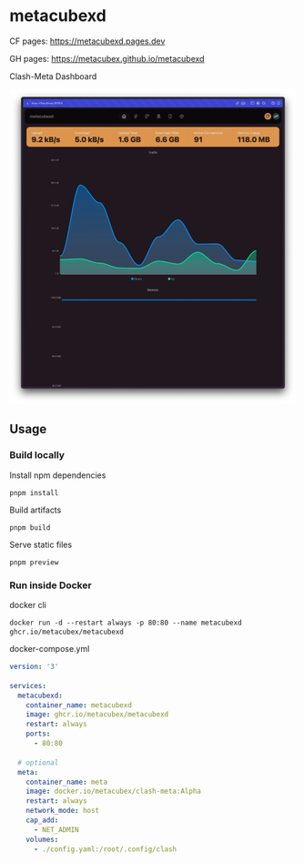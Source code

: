 # metacubexd

CF pages: https://metacubexd.pages.dev

GH pages: https://metacubex.github.io/metacubexd

Clash-Meta Dashboard

![preview](docs/preview.webp)

## Usage

### Build locally

Install npm dependencies

```shell
pnpm install
```

Build artifacts

```shell
pnpm build
```

Serve static files

```shell
pnpm preview
```

### Run inside Docker

docker cli

```shell
docker run -d --restart always -p 80:80 --name metacubexd ghcr.io/metacubex/metacubexd
```

docker-compose.yml

```yaml
version: '3'

services:
  metacubexd:
    container_name: metacubexd
    image: ghcr.io/metacubex/metacubexd
    restart: always
    ports:
      - 80:80

  # optional
  meta:
    container_name: meta
    image: docker.io/metacubex/clash-meta:Alpha
    restart: always
    network_mode: host
    cap_add:
      - NET_ADMIN
    volumes:
      - ./config.yaml:/root/.config/clash
```
